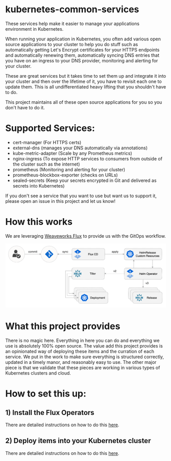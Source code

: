 # kubernetes-common-services
These services help make it easier to manage your applications environment in Kubernetes.

When running your application in Kubernetes, you often add various open source applications to your cluster to help you do stuff such as automatically getting Let's Encrypt certificates for your HTTPS endpoints and automatically renewing them, automatically syncing DNS entries that you have on an ingress to your DNS provider, monitoring and alerting for your cluster.  

These are great services but it takes time to set them up and integrate it into your cluster and then over the lifetime of it, you have to revisit each one to update them.  This is all undifferentiated heavy lifting that you shouldn't have to do.

This project maintains all of these open source applications for you so you don't have to do it.

# Supported Services:

* cert-manager (For HTTPS certs)
* external-dns (manages your DNS automatically via annotations)
* kube-metric-adapter (Scale by any Prometheus metrics)
* nginx-ingress (To expose HTTP services to consumers from outside of the cluster such as the internet)
* prometheus (Monitoring and alerting for your cluster)
* prometheus-blockbox-exporter (checks on URLs)
* sealed-secrets (Keep your secrets encrypted in Git and delivered as secrets into Kubernetes)

If you don't see a service that you want to use but want us to support it, please open an issue in this project and let us know!

# How this works
We are leveraging [Weaveworks Flux](https://github.com/fluxcd/flux) to provide us with the GitOps workflow.  

![Weaveworks flux operator](./docs/images/fluxcd-helm-operator-diagram.png "Weaveworks Flux Operator")

# What this project provides
There is no magic here.  Everything in here you can do and everything we use is absolutely 100% open source.  The value add this project provides is an opinionated way of deploying these items and the curration of each service.  We put in the work to make sure everything is structured correctly, updated in a timely manor, and reasonably easy to use.  The other major piece is that we validate that these pieces are working in various types of Kubernetes clusters and cloud.  

# How to set this up:

## 1) Install the Flux Operators

There are detailed instructions on how to do this [here](./kubernetes/helm/flux/).

## 2) Deploy items into your Kubernetes cluster

There are detailed instructions on how to do this [here](./kubernetes/flux/).

